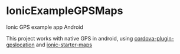 # IonicExampleGPSMaps
Ionic GPS example app Android


This project works with native GPS in android, using  [cordova-plugin-gpslocation](https://github.com/louisbl/cordova-plugin-gpslocation) and [ionic-starter-maps](https://github.com/driftyco/ionic-starter-maps)



